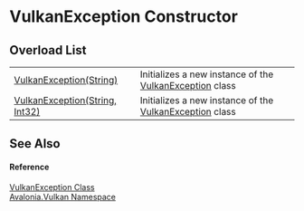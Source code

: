 # VulkanException Constructor


## Overload List
<table>
<tr>
<td><a href="M_Avalonia_Vulkan_VulkanException__ctor_1">VulkanException(String)</a></td>
<td>Initializes a new instance of the <a href="T_Avalonia_Vulkan_VulkanException">VulkanException</a> class</td>
</tr>
<tr>
<td><a href="M_Avalonia_Vulkan_VulkanException__ctor">VulkanException(String, Int32)</a></td>
<td>Initializes a new instance of the <a href="T_Avalonia_Vulkan_VulkanException">VulkanException</a> class</td>
</tr>
</table>

## See Also


#### Reference
<a href="T_Avalonia_Vulkan_VulkanException">VulkanException Class</a>  
<a href="N_Avalonia_Vulkan">Avalonia.Vulkan Namespace</a>  
